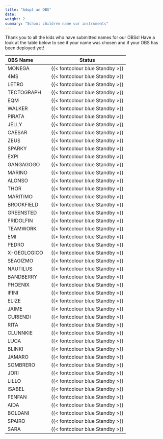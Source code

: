 ```yaml
---
title: "Adopt an OBS"
date:
weight: 2
summary: "School children name our instruments"
---
```


Thank you to all the kids who have submitted names for our OBSs!  Have a look at the table below to see if your name was chosen and if your OBS has been deployed yet!

| OBS Name &nbsp;&nbsp;&nbsp;&nbsp;&nbsp;&nbsp;&nbsp;&nbsp;&nbsp; | Status |
| ---------------|--------------------------|
| MONEGA | {{< fontcolour blue Standby >}} |
| 4MS | {{< fontcolour blue Standby >}} |
| LETRO | {{< fontcolour blue Standby >}} |
| TECTOGRAPH | {{< fontcolour blue Standby >}} |
| EQM | {{< fontcolour blue Standby >}} |
| WALKER | {{< fontcolour blue Standby >}} |
| PIRATA | {{< fontcolour blue Standby >}} |
| JELLY | {{< fontcolour blue Standby >}} |
| CAESAR | {{< fontcolour blue Standby >}} |
| ZEUS | {{< fontcolour blue Standby >}} |
| SPARKY | {{< fontcolour blue Standby >}} |
| EXPI | {{< fontcolour blue Standby >}} |
| GANGAGOGO | {{< fontcolour blue Standby >}} |
| MARINO | {{< fontcolour blue Standby >}} |
| ALONSO | {{< fontcolour blue Standby >}} |
| THOR | {{< fontcolour blue Standby >}} |
| MARITIMO | {{< fontcolour blue Standby >}} |
| BROOKFIELD | {{< fontcolour blue Standby >}} |
| GREENSTED | {{< fontcolour blue Standby >}} |
| FRIDOLFIN | {{< fontcolour blue Standby >}} |
| TEAMWORK | {{< fontcolour blue Standby >}} |
| EMI | {{< fontcolour blue Standby >}} |
| PEDRO | {{< fontcolour blue Standby >}} |
| X-GEOLOGICO | {{< fontcolour blue Standby >}} |
| SEAGIZMO | {{< fontcolour blue Standby >}} |
| NAUTILUS | {{< fontcolour blue Standby >}} |
| BANDBERRY | {{< fontcolour blue Standby >}} |
| PHOENIX | {{< fontcolour blue Standby >}} |
| IFINI | {{< fontcolour blue Standby >}} |
| ELIZE | {{< fontcolour blue Standby >}} |
| JAIME | {{< fontcolour blue Standby >}} |
| CURIENDI | {{< fontcolour blue Standby >}} |
| RITA | {{< fontcolour blue Standby >}} |
| CLUNNKIE | {{< fontcolour blue Standby >}} |
| LUCA | {{< fontcolour blue Standby >}} |
| BLINKI | {{< fontcolour blue Standby >}} |
| JAMARO | {{< fontcolour blue Standby >}} |
| SOMBRERO | {{< fontcolour blue Standby >}} |
| JORI | {{< fontcolour blue Standby >}} |
| LILLO | {{< fontcolour blue Standby >}} |
| ISABEL | {{< fontcolour blue Standby >}} |
| FENFAN | {{< fontcolour blue Standby >}} |
| AIDA | {{< fontcolour blue Standby >}} |
| BOLDANI | {{< fontcolour blue Standby >}} |
| SPAIRO | {{< fontcolour blue Standby >}} |
| SARA | {{< fontcolour blue Standby >}} |